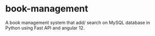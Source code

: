 # book-management
A book management system that add/ search on MySQL database in Python using Fast API and angular 12.
